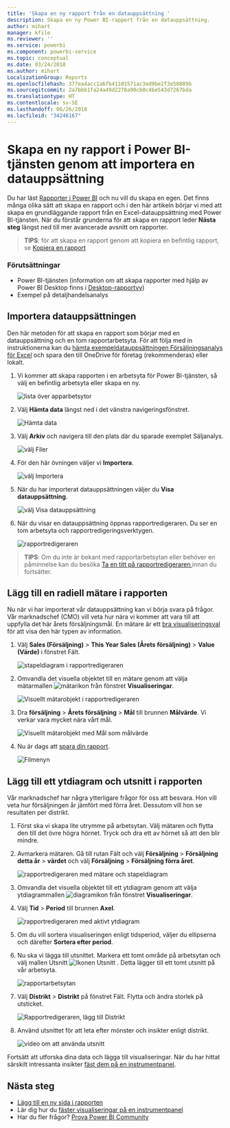 ```yaml
---
title: 'Skapa en ny rapport från en datauppsättning '
description: Skapa en ny Power BI-rapport från en datauppsättning.
author: mihart
manager: kfile
ms.reviewer: ''
ms.service: powerbi
ms.component: powerbi-service
ms.topic: conceptual
ms.date: 03/24/2018
ms.author: mihart
LocalizationGroup: Reports
ms.openlocfilehash: 377ea4acc1a6fb41101571ac3ed0be2f3e50889b
ms.sourcegitcommit: 2a7bbb1fa24a49d2278a90cb0c4be543d7267bda
ms.translationtype: HT
ms.contentlocale: sv-SE
ms.lasthandoff: 06/26/2018
ms.locfileid: "34246167"
---
```

# <a name="create-a-new-report-in-power-bi-service-by-importing-a-dataset"></a>Skapa en ny rapport i Power BI-tjänsten genom att importera en datauppsättning
Du har läst [Rapporter i Power BI](service-reports.md) och nu vill du skapa en egen. Det finns många olika sätt att skapa en rapport och i den här artikeln börjar vi med att skapa en grundläggande rapport från en Excel-datauppsättning med Power BI-tjänsten. När du förstår grunderna för att skapa en rapport leder **Nästa steg** längst ned till mer avancerade avsnitt om rapporter.  

> **TIPS**: för att skapa en rapport genom att kopiera en befintlig rapport, se [Kopiera en rapport](power-bi-report-copy.md)
> 
### <a name="prerequisites"></a>Förutsättningar
- Power BI-tjänsten (information om att skapa rapporter med hjälp av Power BI Desktop finns i [Desktop-rapportvy](desktop-report-view.md))  
- Exempel på detaljhandelsanalys

## <a name="import-the-dataset"></a>Importera datauppsättningen
Den här metoden för att skapa en rapport som börjar med en datauppsättning och en tom rapportarbetsyta. För att följa med in instruktionerna kan du [hämta exempeldatauppsättningen Försäljningsanalys för Excel](http://go.microsoft.com/fwlink/?LinkId=529778) och spara den till OneDrive för företag (rekommenderas) eller lokalt.

1. Vi kommer att skapa rapporten i en arbetsyta för Power BI-tjänsten, så välj en befintlig arbetsyta eller skapa en ny.
   
   ![lista över apparbetsytor](media/service-report-create-new/power-bi-workspaces2.png)
2. Välj **Hämta data** längst ned i det vänstra navigeringsfönstret.
   
   ![Hämta data](media/service-report-create-new/power-bi-get-data3.png)
3. Välj **Arkiv**  och navigera till den plats där du sparade exemplet Säljanalys.
   
    ![välj Filer](media/service-report-create-new/power-bi-select-files.png)
4. För den här övningen väljer vi **Importera**.
   
   ![välj Importera](media/service-report-create-new/power-bi-import.png)
5. När du har importerat datauppsättningen väljer du **Visa datauppsättning**.
   
   ![välj Visa datauppsättning](media/service-report-create-new/power-bi-view-dataset.png)
6. När du visar en datauppsättning öppnas rapportredigeraren.  Du ser en tom arbetsyta och rapportredigeringsverktygen.
   
   ![rapportredigeraren](media/service-report-create-new/power-bi-blank-report.png)

> **TIPS**: Om du inte är bekant med rapportarbetsytan eller behöver en påminnelse kan du besöka [Ta en titt på rapportredigeraren ](service-the-report-editor-take-a-tour.md) innan du fortsätter.
> 
> 

## <a name="add-a-radial-gauge-to-the-report"></a>Lägg till en radiell mätare i rapporten
Nu när vi har importerat vår datauppsättning kan vi börja svara på frågor.  Vår marknadschef (CMO) vill veta hur nära vi kommer att vara till att uppfylla det här årets försäljningsmål. En mätare är ett [bra visualiseringsval](power-bi-report-visualizations.md) för att visa den här typen av information.

1. Välj **Sales (Försäljning)**  >  **This Year Sales (Årets försäljning)** > **Value (Värde)** i fönstret Fält.
   
    ![stapeldiagram i rapportredigeraren](media/service-report-create-new/power-bi-report-step1.png)
2. Omvandla det visuella objektet till en mätare genom att välja mätarmallen ![mätarikon](media/service-report-create-new/powerbi-gauge-icon.png) från fönstret **Visualiseringar**.
   
    ![Visuellt mätarobjekt i rapportredigeraren](media/service-report-create-new/power-bi-report-step2.png)
3. Dra **försäljning** > **Årets försäljning** > **Mål** till brunnen **Målvärde**. Vi verkar vara mycket nära vårt mål.
   
    ![Visuellt mätarobjekt med Mål som målvärde](media/service-report-create-new/power-bi-report-step3.png)
4. Nu är dags att [spara din rapport](service-report-save.md).
   
   ![Filmenyn](media/service-report-create-new/powerbi-save.png)

## <a name="add-an-area-chart-and-slicer-to-the-report"></a>Lägg till ett ytdiagram och utsnitt i rapporten
Vår marknadschef har några ytterligare frågor för oss att besvara. Hon vill veta hur försäljningen år jämfört med förra året. Dessutom vill hon se resultaten per distrikt.

1. Först ska vi skapa lite utrymme på arbetsytan. Välj mätaren och flytta den till det övre högra hörnet. Tryck och dra ett av hörnet så att den blir mindre.
2. Avmarkera mätaren. Gå till rutan Fält och välj **Försäljning** > **Försäljning detta år** > **värdet** och välj **Försäljning**  >  **Försäljning förra året**.
   
    ![rapportredigeraren med mätare och stapeldiagram](media/service-report-create-new/power-bi-report-step4.png)
3. Omvandla det visuella objektet till ett ytdiagram genom att välja ytdiagrammallen ![diagramikon](media/service-report-create-new/power-bi-areachart-icon.png) från fönstret **Visualiseringar**.
4. Välj **Tid** > **Period** till brunnen **Axel**.
   
    ![rapportredigeraren med aktivt ytdiagram](media/service-report-create-new/power-bi-report-step5.png)
5. Om du vill sortera visualiseringen enligt tidsperiod, väljer du ellipserna och därefter **Sortera efter period**.
6. Nu ska vi lägga till utsnittet. Markera ett tomt område på arbetsytan och välj mallen Utsnitt ![Ikonen Utsnitt](media/service-report-create-new/power-bi-slicer-icon.png)    . Detta lägger till ett tomt utsnitt på vår arbetsyta.
   
    ![rapportarbetsytan](media/service-report-create-new/power-bi-report-step6.png)    
7. Välj **Distrikt** > **Distrikt** på fönstret Fält. Flytta och ändra storlek på utsticket.
   
    ![Rapportredigeraren, lägg till Distrikt](media/service-report-create-new/power-bi-report-step7.png)  
8. Använd utsnittet för att leta efter mönster och insikter enligt distrikt.
   
   ![video om att använda utsnitt](media/service-report-create-new/power-bi-slicer-video2.gif)  

Fortsätt att utforska dina data och lägga till visualiseringar. När du har hittat särskilt intressanta insikter [fäst dem på en instrumentpanel](service-dashboard-pin-tile-from-report.md).

## <a name="next-steps"></a>Nästa steg
* [Lägg till en ny sida i rapporten](power-bi-report-add-page.md)  
* Lär dig hur du [fäster visualiseringar på en instrumentpanel](service-dashboard-pin-tile-from-report.md)   
* Har du fler frågor? [Prova Power BI Community](http://community.powerbi.com/)

